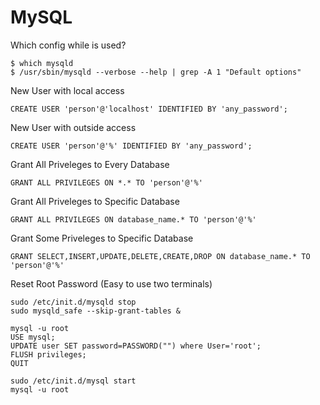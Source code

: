 # MySQL

Which config while is used?

    $ which mysqld
    $ /usr/sbin/mysqld --verbose --help | grep -A 1 "Default options"
    
New User with local access

    CREATE USER 'person'@'localhost' IDENTIFIED BY 'any_password';

New User with outside access

    CREATE USER 'person'@'%' IDENTIFIED BY 'any_password';

Grant All Priveleges to Every Database

    GRANT ALL PRIVILEGES ON *.* TO 'person'@'%'

Grant All Priveleges to Specific Database

    GRANT ALL PRIVILEGES ON database_name.* TO 'person'@'%'

Grant Some Priveleges to Specific Database

    GRANT SELECT,INSERT,UPDATE,DELETE,CREATE,DROP ON database_name.* TO 'person'@'%'
    
Reset Root Password (Easy to use two terminals)

    sudo /etc/init.d/mysqld stop
    sudo mysqld_safe --skip-grant-tables &

    mysql -u root
    USE mysql;
    UPDATE user SET password=PASSWORD("") where User='root';
    FLUSH privileges;
    QUIT
    
    sudo /etc/init.d/mysql start
    mysql -u root

